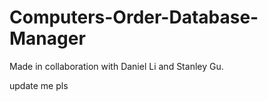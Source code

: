 # Computers-Order-Database-Manager

Made in collaboration with Daniel Li and Stanley Gu.

update me pls

